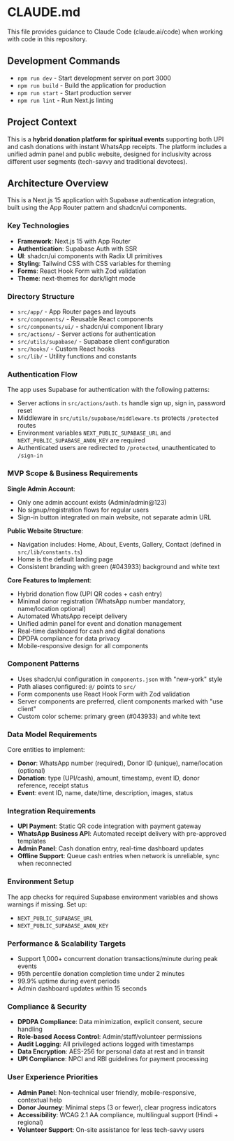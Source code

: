 # CLAUDE.md

This file provides guidance to Claude Code (claude.ai/code) when working with code in this repository.

## Development Commands

- `npm run dev` - Start development server on port 3000
- `npm run build` - Build the application for production
- `npm run start` - Start production server
- `npm run lint` - Run Next.js linting

## Project Context

This is a **hybrid donation platform for spiritual events** supporting both UPI and cash donations with instant WhatsApp receipts. The platform includes a unified admin panel and public website, designed for inclusivity across different user segments (tech-savvy and traditional devotees).

## Architecture Overview

This is a Next.js 15 application with Supabase authentication integration, built using the App Router pattern and shadcn/ui components.

### Key Technologies
- **Framework**: Next.js 15 with App Router
- **Authentication**: Supabase Auth with SSR
- **UI**: shadcn/ui components with Radix UI primitives
- **Styling**: Tailwind CSS with CSS variables for theming
- **Forms**: React Hook Form with Zod validation
- **Theme**: next-themes for dark/light mode

### Directory Structure
- `src/app/` - App Router pages and layouts
- `src/components/` - Reusable React components
- `src/components/ui/` - shadcn/ui component library
- `src/actions/` - Server actions for authentication
- `src/utils/supabase/` - Supabase client configuration
- `src/hooks/` - Custom React hooks
- `src/lib/` - Utility functions and constants

### Authentication Flow
The app uses Supabase for authentication with the following patterns:
- Server actions in `src/actions/auth.ts` handle sign up, sign in, password reset
- Middleware in `src/utils/supabase/middleware.ts` protects `/protected` routes
- Environment variables `NEXT_PUBLIC_SUPABASE_URL` and `NEXT_PUBLIC_SUPABASE_ANON_KEY` are required
- Authenticated users are redirected to `/protected`, unauthenticated to `/sign-in`

### MVP Scope & Business Requirements

**Single Admin Account**: 
- Only one admin account exists (Admin/admin@123)
- No signup/registration flows for regular users
- Sign-in button integrated on main website, not separate admin URL

**Public Website Structure**:
- Navigation includes: Home, About, Events, Gallery, Contact (defined in `src/lib/constants.ts`)
- Home is the default landing page
- Consistent branding with green (#043933) background and white text

**Core Features to Implement**:
- Hybrid donation flow (UPI QR codes + cash entry)
- Minimal donor registration (WhatsApp number mandatory, name/location optional)
- Automated WhatsApp receipt delivery
- Unified admin panel for event and donation management
- Real-time dashboard for cash and digital donations
- DPDPA compliance for data privacy
- Mobile-responsive design for all components

### Component Patterns
- Uses shadcn/ui configuration in `components.json` with "new-york" style
- Path aliases configured: `@/` points to `src/`
- Form components use React Hook Form with Zod validation
- Server components are preferred, client components marked with "use client"
- Custom color scheme: primary green (#043933) and white text

### Data Model Requirements
Core entities to implement:
- **Donor**: WhatsApp number (required), Donor ID (unique), name/location (optional)
- **Donation**: type (UPI/cash), amount, timestamp, event ID, donor reference, receipt status
- **Event**: event ID, name, date/time, description, images, status

### Integration Requirements
- **UPI Payment**: Static QR code integration with payment gateway
- **WhatsApp Business API**: Automated receipt delivery with pre-approved templates
- **Admin Panel**: Cash donation entry, real-time dashboard updates
- **Offline Support**: Queue cash entries when network is unreliable, sync when reconnected

### Environment Setup
The app checks for required Supabase environment variables and shows warnings if missing. Set up:
- `NEXT_PUBLIC_SUPABASE_URL`
- `NEXT_PUBLIC_SUPABASE_ANON_KEY`

### Performance & Scalability Targets
- Support 1,000+ concurrent donation transactions/minute during peak events
- 95th percentile donation completion time under 2 minutes
- 99.9% uptime during event periods
- Admin dashboard updates within 15 seconds

### Compliance & Security
- **DPDPA Compliance**: Data minimization, explicit consent, secure handling
- **Role-based Access Control**: Admin/staff/volunteer permissions
- **Audit Logging**: All privileged actions logged with timestamps
- **Data Encryption**: AES-256 for personal data at rest and in transit
- **UPI Compliance**: NPCI and RBI guidelines for payment processing

### User Experience Priorities
- **Admin Panel**: Non-technical user friendly, mobile-responsive, contextual help
- **Donor Journey**: Minimal steps (3 or fewer), clear progress indicators
- **Accessibility**: WCAG 2.1 AA compliance, multilingual support (Hindi + regional)
- **Volunteer Support**: On-site assistance for less tech-savvy users